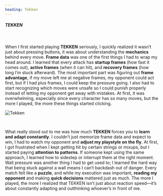 ```yaml
---
heading: Tekken
---
```


##### TEKKEN

&nbsp;
&nbsp;

<div clasName='paragraphWrapper'>
When I first started playing <b>TEKKEN</b> seriously, I quickly realized it wasn’t just about pressing buttons, it was about understanding the <b>mechanics</b> behind every move. <b>Frame data</b> was one of the first things I had to wrap my head around. I learned that every attack has <b>startup frames</b> (how fast it comes out), <b>active frames</b> (when it can hit), and <b>recovery frames</b> (how long I’m stuck afterward). The most important part was figuring out <b>frame advantage</b>, if my move left me at negative frames, my opponent could act first, but if I had plus frames, I could keep the pressure going. I also had to start recognizing which moves were unsafe so I could punish properly instead of letting my opponent get away with mistakes. At first, it was overwhelming, especially since every character has so many moves, but the more I played, the more these things started clicking.

![Tekken](/Tekken.jpg)

</div>

&nbsp;

<div clasName='paragraphWrapper'>
What really stood out to me was how much <b>TEKKEN</b> forces you to <b>learn and adapt constantly</b>. I couldn’t just memorize frame data and expect to win, I had to watch my opponent and <b>adjust my playstyle on the fly</b>. At first, I got frustrated when I kept getting hit by certain strings or mixups, but I started paying <b>attention to patterns</b>. If someone kept using the same approach, I learned how to sidestep or interrupt them at the right moment. Wall pressure was another thing I had to get used to; I learned the hard way that being stuck against a wall means I can’t backdash out of danger. Every match felt like a <b>puzzle</b>, and while my execution was important, <b>reading my opponent</b> and making <b>quick decisions</b> mattered just as much. The more I played, the more I realized that TEKKEN isn’t just about reaction speed—it’s about constantly adapting and outthinking whoever’s in front of me.
</div>
